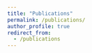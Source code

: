 ```yaml
---
title: "Publications"
permalink: /publications/
author_profile: true
redirect_from:
  - /publications
---
```

